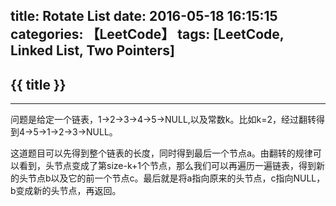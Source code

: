 title: Rotate List
date: 2016-05-18 16:15:15
categories: 【LeetCode】
tags: [LeetCode, Linked List, Two Pointers]
---
## {{ title }} ##

---

问题是给定一个链表，1->2->3->4->5->NULL,以及常数k。比如k=2，经过翻转得到4->5->1->2->3->NULL。

这道题目可以先得到整个链表的长度，同时得到最后一个节点a。由翻转的规律可以看到，头节点变成了第size-k+1个节点，那么我们可以再遍历一遍链表，得到新的头节点b以及它的前一个节点c。最后就是将a指向原来的头节点，c指向NULL，b变成新的头节点，再返回。